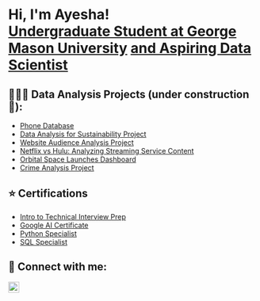 <h1>Hi, I'm Ayesha! <br/><a href="https://www.linkedin.com/in/ayesha-abdullahi">Undergraduate Student at George Mason University</a> <a href="https://github.com/ayeshaabdullahi">and Aspiring Data Scientist</a> 

<h2>👩🏽‍💻 Data Analysis Projects (under construction 🚧):</h2>

- [Phone Database](https://github.com/ayeshaabdullahi/Phone-Database)
- [Data Analysis for Sustainability Project](https://github.com/ayeshaabdullahi/Data-Analysis-for-Sustainability-Project)
- [Website Audience Analysis Project](https://github.com/ayeshaabdullahi/Website-Audience-Analysis-Project)
- [Netflix vs Hulu: Analyzing Streaming Service Content](https://github.com/ayeshaabdullahi/Netflix-vs.-Hulu-Analyzing-Streaming-Service-Content)
- [Orbital Space Launches Dashboard](https://github.com/ayeshaabdullahi/Tableau-Dashboard)
- [Crime Analysis Project](https://github.com/ayeshaabdullahi/DATA-ANALYSIS-PROJECT)



<h2>⭐️ Certifications</h2>

- [Intro to Technical Interview Prep](https://drive.google.com/file/d/1SCf56nh3HI9o7MSPBzKx3Os2NPojF0uO/view?usp=sharing)
- [Google AI Certificate](https://drive.google.com/file/d/1w1Yesd26hKmb7pICh_pmSni48ImAHqsa/view?usp=sharing)
- [Python Specialist](https://www.credential.net/35a8a5ef-e292-4558-9918-19ee14941ef4#acc.SywIENmg)
- [SQL Specialist](https://www.credential.net/30c6c541-0fe7-482b-a712-e2812a93c3f7#acc.U1XVmMrW)


<h2> 🤳 Connect with me:</h2>

[<img align="left" alt="LinkedIn" width="22px" src="https://cdn.jsdelivr.net/npm/simple-icons@v3/icons/linkedin.svg" />](https://www.linkedin.com/in/ayesha-abdullahi/)

[linkedin]: https://linkedin.com/in/joshmadakor

<!--
**joshmadakor1/joshmadakor1** is a ✨ _special_ ✨ repository because its `README.md` (this file) appears on your GitHub profile.

Here are some ideas to get you started:

- 🔭 I’m currently working on ...
- 🌱 I’m currently learning ...
- 👯 I’m looking to collaborate on ...
- 🤔 I’m looking for help with ...
- 💬 Ask me about ...
- 📫 How to reach me: ...
- 😄 Pronouns: ...
- ⚡ Fun fact: ...
-->
